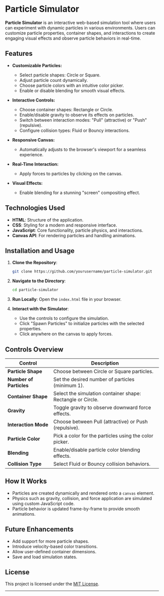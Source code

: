 
# Particle Simulator

**Particle Simulator** is an interactive web-based simulation tool where users can experiment with dynamic particles in various environments. Users can customize particle properties, container shapes, and interactions to create engaging visual effects and observe particle behaviors in real-time.

## Features

- **Customizable Particles:**
  - Select particle shapes: Circle or Square.
  - Adjust particle count dynamically.
  - Choose particle colors with an intuitive color picker.
  - Enable or disable blending for smooth visual effects.

- **Interactive Controls:**
  - Choose container shapes: Rectangle or Circle.
  - Enable/disable gravity to observe its effects on particles.
  - Switch between interaction modes: "Pull" (attractive) or "Push" (repulsive).
  - Configure collision types: Fluid or Bouncy interactions.

- **Responsive Canvas:**
  - Automatically adjusts to the browser's viewport for a seamless experience.

- **Real-Time Interaction:**
  - Apply forces to particles by clicking on the canvas.

- **Visual Effects:**
  - Enable blending for a stunning "screen" compositing effect.

## Technologies Used

- **HTML**: Structure of the application.
- **CSS**: Styling for a modern and responsive interface.
- **JavaScript**: Core functionality, particle physics, and interactions.
- **Canvas API**: For rendering particles and handling animations.

## Installation and Usage

1. **Clone the Repository**:
   ```bash
   git clone https://github.com/yourusername/particle-simulator.git
   ```
2. **Navigate to the Directory**:
   ```bash
   cd particle-simulator
   ```
3. **Run Locally**:
   Open the `index.html` file in your browser.

4. **Interact with the Simulator**:
   - Use the controls to configure the simulation.
   - Click "Spawn Particles" to initialize particles with the selected properties.
   - Click anywhere on the canvas to apply forces.

## Controls Overview

| Control          | Description                                        |
|------------------|----------------------------------------------------|
| **Particle Shape** | Choose between Circle or Square particles.        |
| **Number of Particles** | Set the desired number of particles (minimum 1). |
| **Container Shape** | Select the simulation container shape: Rectangle or Circle. |
| **Gravity**        | Toggle gravity to observe downward force effects. |
| **Interaction Mode** | Choose between Pull (attractive) or Push (repulsive). |
| **Particle Color** | Pick a color for the particles using the color picker. |
| **Blending**       | Enable/disable particle color blending effects.   |
| **Collision Type** | Select Fluid or Bouncy collision behaviors.       |

## How It Works

- Particles are created dynamically and rendered onto a `canvas` element.
- Physics such as gravity, collision, and force application are simulated using custom JavaScript code.
- Particle behavior is updated frame-by-frame to provide smooth animations.

## Future Enhancements

- Add support for more particle shapes.
- Introduce velocity-based color transitions.
- Allow user-defined container dimensions.
- Save and load simulation states.

## License

This project is licensed under the [MIT License](LICENSE).

---
